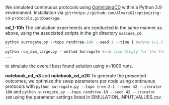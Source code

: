 We simulated continuous protocols using [OptimizingCD](https://github.com/AlvaroGI/optimizing-cd-protocols) within a Python 3.9 environment. Installation via `git+https://github.com/AlvaroGI/optimizing-cd-protocols.git@package`.

**cd_1-10h**
The simulation experiments are conducted in the same manner as above, using the associated scripts in the git directory `usecase_cd`.
```python
python surrogate.py --topo randtree-100 --seed 1 --time i #where i=1,5 and 10 (hours) for seeds 1-10 and all four reference methods
...
python run_sim_large.py --method Surrogate #and accordingly for the three reference methods
...
```
to simulate the overall best found solution using n=1000 runs.

**notebook_cd_n3** and **notebook_cd_n20**
To generate the presented outcomes, we optimize the swap parameters per node using continuous protocols with `python surrogate.py --topo tree-2-1 --seed 42 --iterator 100` and `python surrogate.py --topo randtree-10 --seed 42 --iterator 100` using the parameter settings listed in SIMULATION_INPUT_VALUES.csv.

